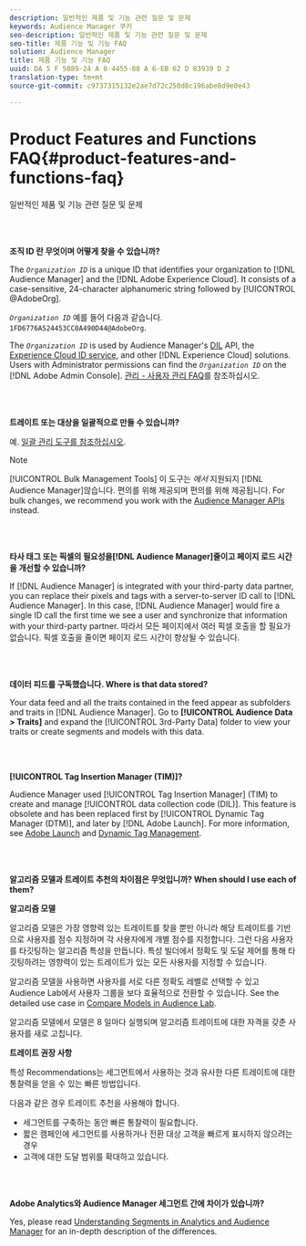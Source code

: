 ```yaml
---
description: 일반적인 제품 및 기능 관련 질문 및 문제
keywords: Audience Manager 쿠키
seo-description: 일반적인 제품 및 기능 관련 질문 및 문제
seo-title: 제품 기능 및 기능 FAQ
solution: Audience Manager
title: 제품 기능 및 기능 FAQ
uuid: DA 5 F 5089-24 A 8-4455-88 A 6-EB 62 D 83939 D 2
translation-type: tm+mt
source-git-commit: c9737315132e2ae7d72c250d8c196abe8d9e0e43

---
```



# Product Features and Functions FAQ{#product-features-and-functions-faq}

일반적인 제품 및 기능 관련 질문 및 문제

<br> 

<!-- 

faq_features_functions.xml

 -->

**조직 ID 란 무엇이며 어떻게 찾을 수 있습니까?**

The *`Organization ID`* is a unique ID that identifies your organization to [!DNL Audience Manager] and the [!DNL Adobe Experience Cloud]. It consists of a case-sensitive, 24-character alphanumeric string followed by [!UICONTROL @AdobeOrg].

*`Organization ID`* 예를 들어 다음과 같습니다. `1FD6776A524453CC0A490D44@AdobeOrg`.

The *`Organization ID`* is used by Audience Manager&#39;s [DIL](../dil/dil-overview.md) API, the [Experience Cloud ID service](https://marketing.adobe.com/resources/help/en_US/mcvid/), and other [!DNL Experience Cloud] solutions. Users with Administrator permissions can find the *`Organization ID`* on the [!DNL Adobe Admin Console]. [관리 - 사용자 관리 FAQ](https://marketing.adobe.com/resources/help/en_US/mcloud/admin_getting_started.html)를 참조하십시오.

<br> 

**트레이트 또는 대상을 일괄적으로 만들 수 있습니까?**

예. [일괄 관리 도구를 참조하십시오](../reference/bulk-management-tools/bulk-management-intro.md).

>[!NOTE]
>
>[!UICONTROL Bulk Management Tools] 이 도구는 *에서* 지원되지 [!DNL Audience Manager]않습니다. 편의를 위해 제공되며 편의를 위해 제공됩니다. For bulk changes, we recommend you work with the [Audience Manager APIs](../api/api.md) instead.

<br> 

**타사 태그 또는 픽셀의 필요성을[!DNL Audience Manager]줄이고 페이지 로드 시간을 개선할 수 있습니까?**

If [!DNL Audience Manager] is integrated with your third-party data partner, you can replace their pixels and tags with a server-to-server ID call to [!DNL Audience Manager]. In this case, [!DNL Audience Manager] would fire a single ID call the first time we see a user and synchronize that information with your third-party partner. 따라서 모든 페이지에서 여러 픽셀 호출을 할 필요가 없습니다. 픽셀 호출을 줄이면 페이지 로드 시간이 향상될 수 있습니다.

<br> 

**데이터 피드를 구독했습니다. Where is that data stored?**

Your data feed and all the traits contained in the feed appear as subfolders and traits in [!DNL Audience Manager]. Go to **[!UICONTROL Audience Data > Traits]** and expand the [!UICONTROL 3rd-Party Data] folder to view your traits or create segments and models with this data.

<br> 

**[!UICONTROL Tag Insertion Manager (TIM)]?**

Audience Manager used [!UICONTROL Tag Insertion Manager] (TIM) to create and manage [!UICONTROL data collection code (DIL)]. This feature is obsolete and has been replaced first by [!UICONTROL Dynamic Tag Manager (DTM)], and later by [!DNL Adobe Launch]. For more information, see [Adobe Launch](https://docs.adobelaunch.com/) and [Dynamic Tag Management](https://marketing.adobe.com/resources/help/en_US/dtm/).

<br> 

**알고리즘 모델과 트레이트 추천의 차이점은 무엇입니까? When should I use each of them?**

**알고리즘 모델**

알고리즘 모델은 가장 영향력 있는 트레이트를 찾을 뿐만 아니라 해당 트레이트를 기반으로 사용자를 점수 지정하며 각 사용자에게 개별 점수를 지정합니다. 그런 다음 사용자를 타깃팅하는 알고리즘 특성을 만듭니다. 특성 빌더에서 정확도 및 도달 제어를 통해 타깃팅하려는 영향력이 있는 트레이트가 있는 모든 사용자를 지정할 수 있습니다.

알고리즘 모델을 사용하면 사용자를 서로 다른 정확도 레벨로 선택할 수 있고 Audience Lab에서 사용자 그룹을 보다 효율적으로 전환할 수 있습니다. See the detailed use case in [Compare Models in Audience Lab](../features/audience-lab/audience-lab-use-cases.md#compare-models).

알고리즘 모델에서 모델은 8 일마다 실행되며 알고리즘 트레이트에 대한 자격을 갖춘 사용자를 새로 고칩니다.

**트레이트 권장 사항**

특성 Recommendations는 세그먼트에서 사용하는 것과 유사한 다른 트레이트에 대한 통찰력을 얻을 수 있는 빠른 방법입니다.

다음과 같은 경우 트레이트 추천을 사용해야 합니다.

* 세그먼트를 구축하는 동안 빠른 통찰력이 필요합니다.
* 짧은 캠페인에 세그먼트를 사용하거나 전환 대상 고객을 빠르게 표시하지 않으려는 경우
* 고객에 대한 도달 범위를 확대하고 있습니다.

<br> 

**Adobe Analytics와 Audience Manager 세그먼트 간에 차이가 있습니까?**

Yes, please read [Understanding Segments in Analytics and Audience Manager](https://marketing.adobe.com/resources/help/en_US/analytics/audiences/aam-analytics-segments.html) for an in-depth description of the differences.
